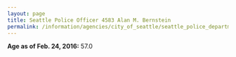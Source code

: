 ```yaml
---
layout: page
title: Seattle Police Officer 4583 Alan M. Bernstein
permalink: /information/agencies/city_of_seattle/seattle_police_department/copbook/4583/
---
```


**Age as of Feb. 24, 2016:** 57.0
